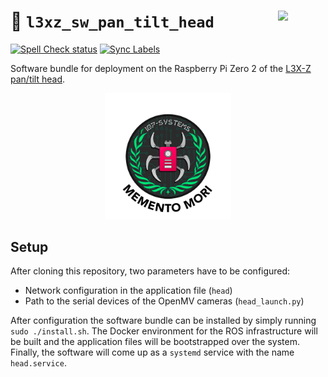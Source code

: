 <a href="https://107-systems.org/"><img align="right" src="https://raw.githubusercontent.com/107-systems/.github/main/logo/107-systems.png" width="15%"></a>
:floppy_disk: `l3xz_sw_pan_tilt_head`
=====================================
[![Spell Check status](https://github.com/107-systems/l3xz_sw_pan_tilt_head/actions/workflows/spell-check.yml/badge.svg)](https://github.com/107-systems/l3xz_sw_pan_tilt_head/actions/workflows/spell-check.yml)
[![Sync Labels](https://github.com/107-systems/l3xz_sw_pan_tilt_head/workflows/Sync%20Labels/badge.svg)](https://github.com/107-systems/l3xz_sw_pan_tilt_head/actions?workflow=Sync+Labels)

Software bundle for deployment on the Raspberry Pi Zero 2 of the [L3X-Z pan/tilt head](https://github.com/107-systems/l3xz-hw-pan-tilt-head).

<p align="center">
  <a href="https://github.com/107-systems/l3xz"><img src="https://raw.githubusercontent.com/107-systems/.github/main/logo/l3xz-logo-memento-mori-github.png" width="40%"></a>
</p>

## Setup

After cloning this repository, two parameters have to be configured:

* Network configuration in the application file (```head```)
* Path to the serial devices of the OpenMV cameras (```head_launch.py```)

After configuration the software bundle can be installed by simply running ```sudo ./install.sh```.
The Docker environment for the ROS infrastructure will be built and the application files will be bootstrapped over the system. Finally, the software will come up as a ```systemd``` service with the name ```head.service```.
